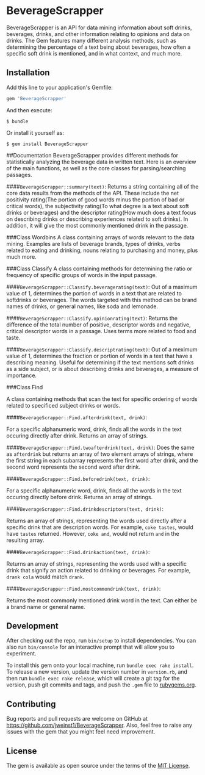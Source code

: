 # BeverageScrapper

BeverageScrapper is an API for data mining information about soft drinks, beverages, drinks, and other information relating to opinions and data on drinks.
The Gem features many different analysis methods, such as determining the percentage of a text being about beverages, how often a specific soft drink is mentioned, and in what context, and much more.

## Installation

Add this line to your application's Gemfile:

```ruby
gem 'BeverageScrapper'
```

And then execute:

    $ bundle

Or install it yourself as:

    $ gem install BeverageScrapper

##Documentation
BeverageScrapper provides different methods for statistically analyzing the beverage data in written text. Here is an overview of the main functions, as well as the core classes for parsing/searching passages.

####`BeverageScrapper::summary(text)`:
Returns a string containing all of the core data results from the methods of the API. These include the net positivity rating(The portion of good words minus the portion of bad or critical words), the subjectivity rating(To what degree is a text about soft drinks or beverages) and the descriptor rating(How much does a text focus on describing drinks or describing experiences related to soft drinks). In addition, it will give the most commonly mentioned drink in the passage.

###Class Wordbins
A class containing arrays of words relevant to the data mining. Examples are lists of beverage brands, types of drinks, verbs related to eating and drinking, nouns relating to purchasing and money, plus much more.

###Class Classify
A class containing methods for determining the ratio or frequency of specific groups of words in the input passage. 

####`BeverageScrapper::Classify.beveragerating(text)`:
Out of a maximum value of 1, determines the portion of words in a text that are related to softdrinks or beverages. The words targeted with this method can be brand names of drinks, or general names, like soda and lemonade.

####`BeverageScrapper::Classify.opinionrating(text)`:
Returns the difference of the total number of positive, descriptor words and negative, critical descriptor words in a passage. Uses terms more related to food and taste.

####`BeverageScrapper::Classify.descriptrating(text)`:
Out of a meximum value of 1, determines the fraction or portion of words in a text that have a describing meaning. Useful for determining if the text mentions soft drinks as a side subject, or is about describing drinks and beverages, a measure of importance.

###Class Find

A class containing methods that scan the text for specific ordering of words related to specificed subject drinks or words.

####`BeverageScrapper::Find.afterdrink(text, drink)`:

For a specific alphanumeric word, drink, finds all the words in the text occuring directly after drink. Returns an array of strings.

####`BeverageScrapper::Find.twoafterdrink(text, drink)`:
Does the same as `afterdrink` but returns an array of two element arrays of strings, where the first string in each subarray represents the first word after drink, and the second word represents the second word after drink.

####`BeverageScrapper::Find.beforedrink(text, drink)`:

For a specific alphanumeric word, drink, finds all the words in the text occuring directly before drink. Returns an array of strings.

####`BeverageScrapper::Find.drinkdescriptors(text, drink)`:

Returns an array of strings, representing the words used directly after a specific drink that are description words. For example, `coke tastes`, would have `tastes` returned. However, `coke and`, would not return `and` in the resulting array.

####`BeverageScrapper::Find.drinkaction(text, drink)`:

Returns an array of strings, representing the words used with a specific drink that signify an action related to drinking or beverages. For example, `drank cola` would match `drank`.

####`BeverageScrapper::Find.mostcommondrink(text, drink)`:

Returns the most commonly mentioned drink word in the text. Can either be a brand name or general name.

## Development

After checking out the repo, run `bin/setup` to install dependencies. You can also run `bin/console` for an interactive prompt that will allow you to experiment.

To install this gem onto your local machine, run `bundle exec rake install`. To release a new version, update the version number in `version.rb`, and then run `bundle exec rake release`, which will create a git tag for the version, push git commits and tags, and push the `.gem` file to [rubygems.org](https://rubygems.org).

## Contributing

Bug reports and pull requests are welcome on GitHub at https://github.com/jweinst1/BeverageScrapper.
Also, feel free to raise any issues with the gem that you might feel need improvement.


## License

The gem is available as open source under the terms of the [MIT License](http://opensource.org/licenses/MIT).

